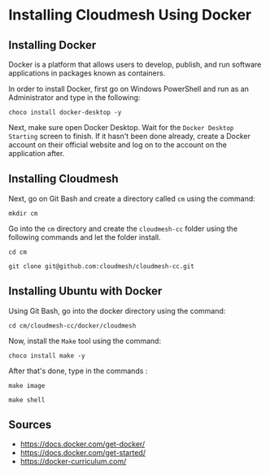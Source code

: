 # Installing Cloudmesh Using Docker

## Installing Docker 

Docker is a platform that allows users to develop, publish, and run 
software applications in packages known as containers.

In order to install Docker, first go on Windows PowerShell and run as an 
Administrator and type in the following:

```
choco install docker-desktop -y
```

Next, make sure open Docker Desktop. Wait for the `Docker Desktop Starting` 
screen to finish. If it hasn't been done already, create a Docker account on 
their official website and log on to the account on the application after.

## Installing Cloudmesh

Next, go on Git Bash and create a directory called `cm` using the command:

```
mkdir cm
```

Go into the `cm` directory and create the `cloudmesh-cc` folder using the 
following commands and let the folder install.

```
cd cm
```

```
git clone git@github.com:cloudmesh/cloudmesh-cc.git
```

## Installing Ubuntu with Docker

Using Git Bash, go into the docker directory using the command:

```
cd cm/cloudmesh-cc/docker/cloudmesh
```

Now, install the `Make` tool using the command:

```
choco install make -y
```

After that's done, type in the commands :

```
make image
```

```
make shell
```



## Sources

* https://docs.docker.com/get-docker/
* https://docs.docker.com/get-started/
* https://docker-curriculum.com/


